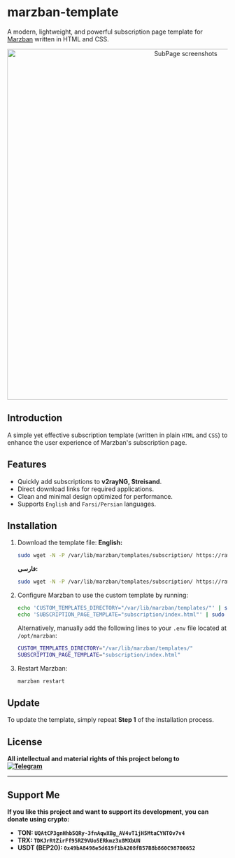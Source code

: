 # marzban-template

A modern, lightweight, and powerful subscription page template for [Marzban](https://github.com/Gozargah/Marzban) written in HTML and CSS.

<p align="center">
  <a href="https://github.com/MuhammadAshouri/marzban-templates" target="_blank" rel="noopener noreferrer" >
    <img src="https://github.com/MuhammadAshouri/marzban-templates/blob/dca23a0ecbee84839686a1b928a2dc7e8aba4089/template-01/screenshot.jpg" alt="SubPage screenshots" width="800" height="auto">
  </a>
</p>

## Introduction

A simple yet effective subscription template (written in plain `HTML` and `CSS`) to enhance the user experience of Marzban's subscription page.

## Features

- Quickly add subscriptions to **v2rayNG, Streisand**.
- Direct download links for required applications.
- Clean and minimal design optimized for performance.
- Supports `English` and `Farsi/Persian` languages.

## Installation

1. Download the template file:
   **English:**
   ```sh
   sudo wget -N -P /var/lib/marzban/templates/subscription/ https://raw.githubusercontent.com/samimifar/marzban-template/master/src/en/index.html
   ```
   
   **فارسی:**
   ```sh
   sudo wget -N -P /var/lib/marzban/templates/subscription/ https://raw.githubusercontent.com/samimifar/marzban-template/master/src/fa/index.html
   ```
   
2. Configure Marzban to use the custom template by running:
   ```sh
   echo 'CUSTOM_TEMPLATES_DIRECTORY="/var/lib/marzban/templates/"' | sudo tee -a /opt/marzban/.env
   echo 'SUBSCRIPTION_PAGE_TEMPLATE="subscription/index.html"' | sudo tee -a /opt/marzban/.env
   ```
   Alternatively, manually add the following lines to your `.env` file located at `/opt/marzban`:
   ```sh
   CUSTOM_TEMPLATES_DIRECTORY="/var/lib/marzban/templates/"
   SUBSCRIPTION_PAGE_TEMPLATE="subscription/index.html"
   ```
3. Restart Marzban:
   ```sh
   marzban restart
   ```

## Update

To update the template, simply repeat **Step 1** of the installation process.

## License

<b> All intellectual and material rights of this project belong to <b>
<br>
<a href="https://t.me/samimifar" style="align: center;" target="_blank"><img src="https://img.shields.io/badge/Telegram-26A5E4?logo=telegram&logoColor=white" alt="Telegram"/> </a>

---

## Support Me

If you like this project and want to support its development, you can donate using crypto:

- **TON:** `UQAtCP3gnHhb5QRy-3fnAqwXBg_AV4vT1jH5MtaCYNTOv7v4`
- **TRX:** `TDKJrRtZirFf95RZ9VUo5ERkmz3x8MXbUN`
- **USDT (BEP20):** `0x49bA8498e5d619f1bA208fB57B8b860C98700652`
